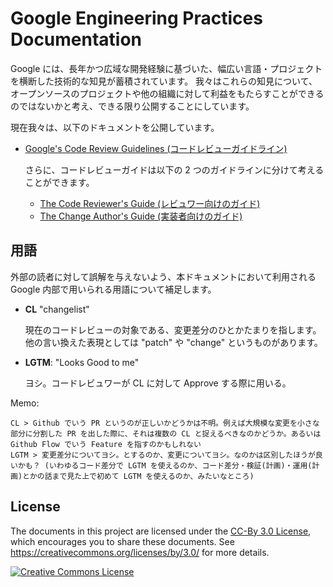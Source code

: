 # Google Engineering Practices Documentation

Google には、長年かつ広域な開発経験に基づいた、幅広い言語・プロジェクトを横断した技術的な知見が蓄積されています。
我々はこれらの知見について、オープンソースのプロジェクトや他の組織に対して利益をもたらすことができるのではないかと考え、できる限り公開することにしています。

現在我々は、以下のドキュメントを公開しています。

- [Google's Code Review Guidelines (コードレビューガイドライン)](review/index.md)

  さらに、コードレビューガイドは以下の 2 つのガイドラインに分けて考えることができます。

  - [The Code Reviewer's Guide (レビュワー向けのガイド)](review/reviewer/index.md)
  - [The Change Author's Guide (実装者向けのガイド)](review/developer/index.md)

## 用語

外部の読者に対して誤解を与えないよう、本ドキュメントにおいて利用される Google 内部で用いられる用語について補足します。

- **CL** "changelist"

  現在のコードレビューの対象である、変更差分のひとかたまりを指します。他の言い換えた表現としては "patch" や "change" というものがあります。

- **LGTM**: "Looks Good to me"

  ヨシ。コードレビュワーが CL に対して Approve する際に用いる。

Memo:

    CL > Github でいう PR というのが正しいかどうかは不明。例えば大規模な変更を小さな部分に分割した PR を出した際に、それは複数の CL と捉えるべきなのかどうか。あるいは Github Flow でいう Feature を指すのかもしれない
    LGTM > 変更差分についてヨシ。とするのか、変更についてヨシ。なのかは区別したほうが良いかも？ (いわゆるコード差分で LGTM を使えるのか、コード差分・検証(計画)・運用(計画)とかの話まで見た上で初めて LGTM を使えるのか、みたいなところ)

## License

The documents in this project are licensed under the
[CC-By 3.0 License](LICENSE), which encourages you to share these documents. See
<https://creativecommons.org/licenses/by/3.0/> for more details.

<a rel="license" href="https://creativecommons.org/licenses/by/3.0/"><img alt="Creative Commons License" style="border-width:0" src="https://i.creativecommons.org/l/by/3.0/88x31.png" /></a>
